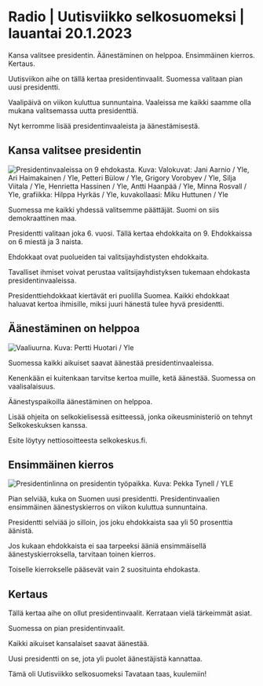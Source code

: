 # Radio \| Uutisviikko selkosuomeksi \| lauantai 20.1.2023

Kansa valitsee presidentin. Äänestäminen on helppoa. Ensimmäinen kierros. Kertaus.

Uutisviikon aihe on tällä kertaa presidentinvaalit. Suomessa valitaan pian uusi presidentti.

Vaalipäivä on viikon kuluttua sunnuntaina. Vaaleissa me kaikki saamme olla mukana valitsemassa uutta presidenttiä.

Nyt kerromme lisää presidentinvaaleista ja äänestämisestä.

## Kansa valitsee presidentin

![Presidentinvaaleissa on 9 ehdokasta. Kuva: Valokuvat: Jani Aarnio / Yle, Ari Haimakainen / Yle, Petteri Bülow / Yle, Grigory Vorobyev / Yle, Silja Viitala / Yle, Henrietta Hassinen / Yle, Antti Haanpää / Yle, Minna Rosvall / Yle, grafiikka: Hilppa Hyrkäs / Yle, kuvakollaasi: Miku Huttunen / Yle](https://images.cdn.yle.fi/image/upload/c_crop,h_1080,w_1919,x_0,y_0/ar_1.7777777777777777,c_fill,g_faces,h_675,w_1200/dpr_1.0/q_auto:eco/f_auto/fl_lossy/v1705677559/39-123063565aa91d0f178e)

Suomessa me kaikki yhdessä valitsemme päättäjät. Suomi on siis demokraattinen maa.

Presidentti valitaan joka 6. vuosi. Tällä kertaa ehdokkaita on 9. Ehdokkaissa on 6 miestä ja 3 naista.

Ehdokkaat ovat puolueiden tai valitsijayhdistysten ehdokkaita.

Tavalliset ihmiset voivat perustaa valitsijayhdistyksen tukemaan ehdokasta presidentinvaaleissa.

Presidenttiehdokkaat kiertävät eri puolilla Suomea. Kaikki ehdokkaat haluavat kertoa ihmisille, miksi juuri hänestä tulee hyvä presidentti.

## Äänestäminen on helppoa

![Vaaliuurna. Kuva: Pertti Huotari / Yle](https://images.cdn.yle.fi/image/upload/c_crop,h_1080,w_1919,x_0,y_0/ar_1.7777777777777777,c_fill,g_faces,h_675,w_1200/dpr_1.0/q_auto:eco/f_auto/fl_lossy/v1680452718/39-107346663ede1378da48)

Suomessa kaikki aikuiset saavat äänestää presidentinvaaleissa.

Kenenkään ei kuitenkaan tarvitse kertoa muille, ketä äänestää. Suomessa on vaalisalaisuus.

Äänestyspaikoilla äänestäminen on helppoa.

Lisää ohjeita on selkokielisessä esitteessä, jonka oikeusministeriö on tehnyt Selkokeskuksen kanssa.

Esite löytyy nettiosoitteesta selkokeskus.fi.

## Ensimmäinen kierros

![Presidentinlinna on presidentin työpaikka. Kuva: Pekka Tynell / YLE](https://images.cdn.yle.fi/image/upload/c_crop,h_3115,w_5537,x_0,y_0/ar_1.7777777777777777,c_fill,g_faces,h_675,w_1200/dpr_1.0/q_auto:eco/f_auto/fl_lossy/v1575530180/39-6193715de8aea02c234)

Pian selviää, kuka on Suomen uusi presidentti. Presidentinvaalien ensimmäinen äänestyskierros on viikon kuluttua sunnuntaina.

Presidentti selviää jo silloin, jos joku ehdokkaista saa yli 50 prosenttia äänistä.

Jos kukaan ehdokkaista ei saa tarpeeksi ääniä ensimmäisellä äänestyskierroksella, tarvitaan toinen kierros.

Toiselle kierrokselle pääsevät vain 2 suosituinta ehdokasta.

## Kertaus

Tällä kertaa aihe on ollut presidentinvaalit. Kerrataan vielä tärkeimmät asiat.

Suomessa on pian presidentinvaalit.

Kaikki aikuiset kansalaiset saavat äänestää.

Uusi presidentti on se, jota yli puolet äänestäjistä kannattaa.

Tämä oli Uutisviikko selkosuomeksi Tavataan taas, kuulemiin!

